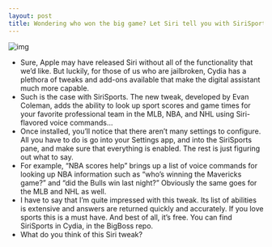 ```yaml
---
layout: post
title: Wondering who won the big game? Let Siri tell you with SiriSports
---
```

![img](http://media.idownloadblog.com/wp-content/uploads/2012/03/sirisports.jpg)
* Sure, Apple may have released Siri without all of the functionality that we’d like. But luckily, for those of us who are jailbroken, Cydia has a plethora of tweaks and add-ons available that make the digital assistant much more capable.
* Such is the case with SiriSports. The new tweak, developed by Evan Coleman, adds the ability to look up sport scores and game times for your favorite professional team in the MLB, NBA, and NHL using Siri-flavored voice commands…
* Once installed, you’ll notice that there aren’t many settings to configure. All you have to do is go into your Settings app, and into the SiriSports pane, and make sure that everything is enabled. The rest is just figuring out what to say.
* For example, “NBA scores help” brings up a list of voice commands for looking up NBA information such as “who’s winning the Mavericks game?” and “did the Bulls win last night?” Obviously the same goes for the MLB and NHL as well.
* I have to say that I’m quite impressed with this tweak. Its list of abilities is extensive and answers are returned quickly and accurately. If you love sports this is a must have. And best of all, it’s free. You can find SiriSports in Cydia, in the BigBoss repo.
* What do you think of this Siri tweak?

